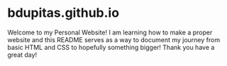 # bdupitas.github.io

Welcome to my Personal Website! I am learning how to make a proper website and this README serves as a way to document my journey from basic HTML and CSS to hopefully something bigger! Thank you have a great day!
